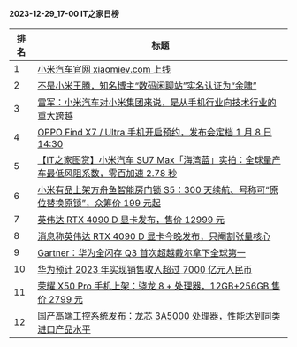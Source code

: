#### 2023-12-29_17-00  IT之家日榜

| 排名 | 标题|
| --- | ---|
| 1 | [小米汽车官网 xiaomiev.com 上线](https://www.ithome.com/0/742/199.htm) |
| 2 | [不是小米王腾，知名博主“数码闲聊站”实名认证为“余啸”](https://www.ithome.com/0/742/343.htm) |
| 3 | [雷军：小米汽车对小米集团来说，是从手机行业向技术行业的重大跨越](https://www.ithome.com/0/742/196.htm) |
| 4 | [OPPO Find X7 / Ultra 手机开启预约，发布会定档 1 月 8 日 14:30](https://www.ithome.com/0/742/269.htm) |
| 5 | [【IT之家图赏】小米汽车 SU7 Max「海湾蓝」实拍：全球量产车最低风阻系数，零百加速 2.78 秒](https://www.ithome.com/0/742/256.htm) |
| 6 | [小米有品上架方舟鱼智能房门锁 S5：300 天续航、号称可“原位替换原锁”，众筹价 199 元起](https://www.ithome.com/0/742/259.htm) |
| 7 | [英伟达 RTX 4090 D 显卡发布，售价 12999 元](https://www.ithome.com/0/742/253.htm) |
| 8 | [消息称英伟达 RTX 4090 D 显卡今晚发布，只阉割张量核心](https://www.ithome.com/0/742/214.htm) |
| 9 | [Gartner：华为全闪存 Q3 首次超越戴尔拿下全球第一](https://www.ithome.com/0/742/239.htm) |
| 10 | [华为预计 2023 年实现销售收入超过 7000 亿元人民币](https://www.ithome.com/0/742/306.htm) |
| 11 | [荣耀 X50 Pro 手机上架：骁龙 8 + 处理器，12GB+256GB 售价 2799 元](https://www.ithome.com/0/742/337.htm) |
| 12 | [国产高端工控系统发布：龙芯 3A5000 处理器，性能达到同类进口产品水平](https://www.ithome.com/0/742/203.htm) |
